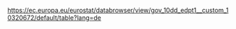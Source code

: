 https://ec.europa.eu/eurostat/databrowser/view/gov_10dd_edpt1__custom_10320672/default/table?lang=de
